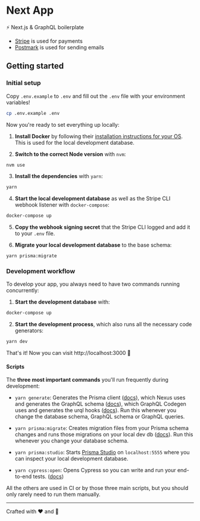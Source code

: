 # Next App

⚡️ Next.js & GraphQL boilerplate

- [Stripe](https://stripe.com) is used for payments
- [Postmark](https://postmarkapp.com) is used for sending emails

## Getting started

### Initial setup

Copy `.env.example` to `.env` and fill out the `.env` file with your environment variables!

```sh
cp .env.example .env
```

Now you're ready to set everything up locally:

1. **Install Docker** by following their [installation instructions for your OS](https://docs.docker.com/get-docker/). This is used for the local development database.

2. **Switch to the correct Node version** with `nvm`:

```sh
nvm use
```

3. **Install the dependencies** with `yarn`:

```sh
yarn
```

4. **Start the local development database** as well as the Stripe CLI webhook listener with `docker-compose`:

```sh
docker-compose up
```

5. **Copy the webhook signing secret** that the Stripe CLI logged and add it to your `.env` file.

6. **Migrate your local development database** to the base schema:

```sh
yarn prisma:migrate
```

### Development workflow

To develop your app, you always need to have two commands running concurrently:

1. **Start the development database** with:

```sh
docker-compose up
```

2. **Start the development process**, which also runs all the necessary code generators:

```sh
yarn dev
```

That's it! Now you can visit http://localhost:3000 🎉

#### Scripts

The **three most important commands** you'll run frequently during development:

- `yarn generate`: Generates the Prisma client ([docs](https://www.prisma.io/docs/concepts/components/prisma-client)), which Nexus uses and generates the GraphQL schema ([docs](https://nexusjs.org/docs/guides/generated-artifacts)), which GraphQL Codegen uses and generates the urql hooks ([docs](https://graphql-code-generator.com/docs/plugins/typescript-urql)). Run this whenever you change the database schema, GraphQL schema or GraphQL queries.

- `yarn prisma:migrate`: Creates migration files from your Prisma schema changes and runs those migrations on your local dev db ([docs](https://www.prisma.io/docs/concepts/components/prisma-migrate)). Run this whenever you change your database schema.

- `yarn prisma:studio`: Starts [Prisma Studio](https://prisma.io/studio) on `localhost:5555` where you can inspect your local development database.

- `yarn cypress:open`: Opens Cypress so you can write and run your end-to-end tests. ([docs](https://docs.cypress.io/guides/getting-started/installing-cypress.html#Adding-npm-scripts))

All the others are used in CI or by those three main scripts, but you should only rarely need to run them manually.

---

Crafted with ❤️ and 🍺
